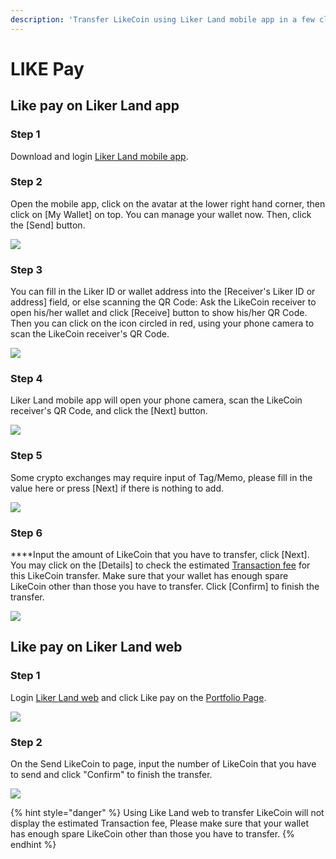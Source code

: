 ```yaml
---
description: 'Transfer LikeCoin using Liker Land mobile app in a few clicks, no handling fee'
---
```


# LIKE Pay

## Like pay on Liker Land app

### Step 1

Download and login [Liker Land mobile app](https://liker.land/getapp).

### Step 2

Open the mobile app, click on the avatar at the lower right hand corner, then click on \[My Wallet\] on top. You can manage your wallet now. Then, click the \[Send\] button.

![](../../.gitbook/assets/img_2154.jpg)

### Step 3

You can fill in the Liker ID or wallet address into the \[Receiver's Liker ID or address\] field, or else scanning the QR Code: Ask the LikeCoin receiver to open his/her wallet and click \[Receive\] button to show his/her QR Code. Then you can click on the icon circled in red, using your phone camera to scan the LikeCoin receiver's QR Code. 

![](../../.gitbook/assets/like-pay-2-en.png)

### **Step 4**

Liker Land mobile app will open your phone camera, scan the LikeCoin receiver's QR Code, and click the \[Next\] button.

![](../../.gitbook/assets/img_2158.png)

### **Step 5**

Some crypto exchanges may require input of Tag/Memo, please fill in the value here or press \[Next\] if there is nothing to add.

![](../../.gitbook/assets/digifinex-tagmemo.png)

### **Step 6**

****Input the amount of LikeCoin that you have to transfer, click \[Next\].  You may click on the \[Details\] to check the estimated [Transaction fee](https://docs.like.co/user-guide/likecoin-token/transaction-fee) for this LikeCoin transfer.  Make sure that your wallet has enough spare LikeCoin other than those you have to transfer. Click \[Confirm\] to finish the transfer.

![](../../.gitbook/assets/like-pay-4-en.png)

## Like pay on Liker Land web

### Step 1

Login [Liker Land web](https://docs.like.co/user-guide/reader/download#liker-land-web-https-liker-land) and click Like pay on the [Portfolio Page](https://docs.like.co/user-guide/creator/portfolio-page).

![](../../.gitbook/assets/like-pay-5-en.png)

### Step 2

On the Send LikeCoin to page, input the number of LikeCoin that you have to send and click "Confirm" to finish the transfer.

![](../../.gitbook/assets/like-pay-6-en.png)

{% hint style="danger" %}
Using Like Land web to transfer LikeCoin will not display the estimated Transaction fee, Please make sure that your wallet has enough spare LikeCoin other than those you have to transfer.
{% endhint %}

